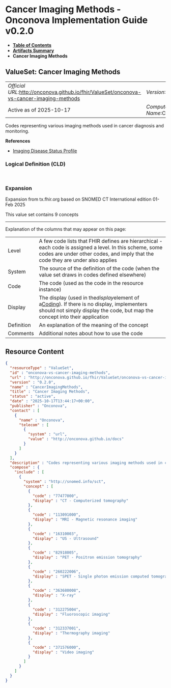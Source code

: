 # Cancer Imaging Methods - Onconova Implementation Guide v0.2.0

* [**Table of Contents**](toc.md)
* [**Artifacts Summary**](artifacts.md)
* **Cancer Imaging Methods**

## ValueSet: Cancer Imaging Methods 

| | |
| :--- | :--- |
| *Official URL*:http://onconova.github.io/fhir/ValueSet/onconova-vs-cancer-imaging-methods | *Version*:0.2.0 |
| Active as of 2025-10-17 | *Computable Name*:CancerImagingMethods |

 
Codes representing various imaging methods used in cancer diagnosis and monitoring. 

 **References** 

* [Imaging Disease Status Profile](StructureDefinition-onconova-imaging-disease-status.md)

### Logical Definition (CLD)

 

### Expansion

Expansion from tx.fhir.org based on SNOMED CT International edition 01-Feb 2025

This value set contains 9 concepts

-------

 Explanation of the columns that may appear on this page: 

| | |
| :--- | :--- |
| Level | A few code lists that FHIR defines are hierarchical - each code is assigned a level. In this scheme, some codes are under other codes, and imply that the code they are under also applies |
| System | The source of the definition of the code (when the value set draws in codes defined elsewhere) |
| Code | The code (used as the code in the resource instance) |
| Display | The display (used in the*display*element of a[Coding](http://hl7.org/fhir/R4/datatypes.html#Coding)). If there is no display, implementers should not simply display the code, but map the concept into their application |
| Definition | An explanation of the meaning of the concept |
| Comments | Additional notes about how to use the code |



## Resource Content

```json
{
  "resourceType" : "ValueSet",
  "id" : "onconova-vs-cancer-imaging-methods",
  "url" : "http://onconova.github.io/fhir/ValueSet/onconova-vs-cancer-imaging-methods",
  "version" : "0.2.0",
  "name" : "CancerImagingMethods",
  "title" : "Cancer Imaging Methods",
  "status" : "active",
  "date" : "2025-10-17T13:44:17+00:00",
  "publisher" : "Onconova",
  "contact" : [
    {
      "name" : "Onconova",
      "telecom" : [
        {
          "system" : "url",
          "value" : "http://onconova.github.io/docs"
        }
      ]
    }
  ],
  "description" : "Codes representing various imaging methods used in cancer diagnosis and monitoring.",
  "compose" : {
    "include" : [
      {
        "system" : "http://snomed.info/sct",
        "concept" : [
          {
            "code" : "77477000",
            "display" : "CT - Computerized tomography"
          },
          {
            "code" : "113091000",
            "display" : "MRI - Magnetic resonance imaging"
          },
          {
            "code" : "16310003",
            "display" : "US - Ultrasound"
          },
          {
            "code" : "82918005",
            "display" : "PET - Positron emission tomography"
          },
          {
            "code" : "260222006",
            "display" : "SPET - Single photon emission computed tomography"
          },
          {
            "code" : "363680008",
            "display" : "X-ray"
          },
          {
            "code" : "312275004",
            "display" : "Fluoroscopic imaging"
          },
          {
            "code" : "312337001",
            "display" : "Thermography imaging"
          },
          {
            "code" : "371576000",
            "display" : "Video imaging"
          }
        ]
      }
    ]
  }
}

```
